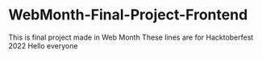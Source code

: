 # WebMonth-Final-Project-Frontend
This is final project made in Web Month
These lines are for Hacktoberfest 2022
Hello everyone
